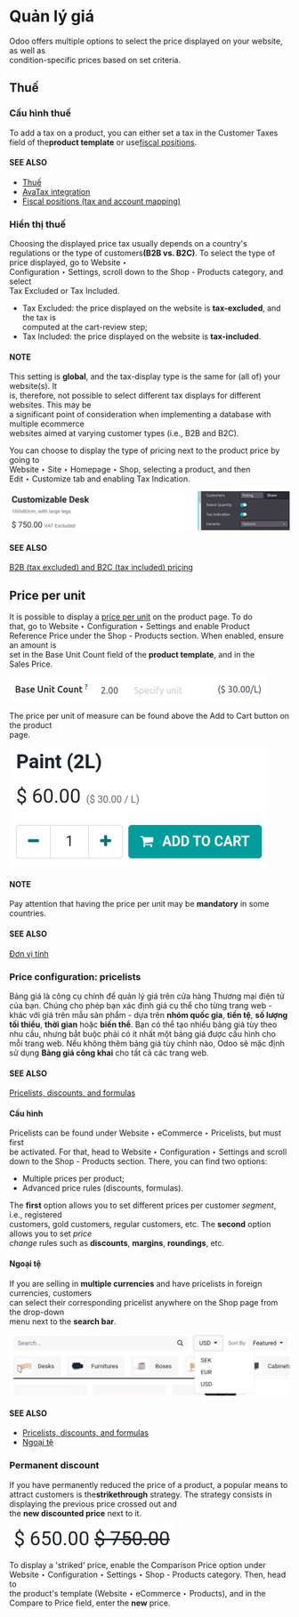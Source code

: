 # Quản lý giá

Odoo offers multiple options to select the price displayed on your website, as well as\
condition-specific prices based on set criteria.

## Thuế

### Cấu hình thuế

To add a tax on a product, you can either set a tax in the Customer Taxes field of the**product template** or use[fiscal positions](../../../finance/accounting/taxes/fiscal_positions.md).

#### SEE ALSO

* [Thuế](../../../finance/accounting/taxes.md)
* [AvaTax integration](../../../finance/accounting/taxes/avatax.md)
* [Fiscal positions (tax and account mapping)](../../../finance/accounting/taxes/fiscal_positions.md)

### Hiển thị thuế

Choosing the displayed price tax usually depends on a country's regulations or the type of customer&#x73;**(B2B vs. B2C)**. To select the type of price displayed, go to Website ‣\
Configuration ‣ Settings, scroll down to the Shop - Products category, and select\
Tax Excluded or Tax Included.

* Tax Excluded: the price displayed on the website is **tax-excluded**, and the tax is\
  computed at the cart-review step;
* Tax Included: the price displayed on the website is **tax-included**.

#### NOTE

This setting is **global**, and the tax-display type is the same for (all of) your website(s). It\
is, therefore, not possible to select different tax displays for different websites. This may be\
a significant point of consideration when implementing a database with multiple ecommerce\
websites aimed at varying customer types (i.e., B2B and B2C).

You can choose to display the type of pricing next to the product price by going to\
Website ‣ Site ‣ Homepage ‣ Shop, selecting a product, and then\
Edit ‣ Customize tab and enabling Tax Indication.

![Tax type displayed on the product page](../../../../_images/price-tax-display-type.png)

#### SEE ALSO

[B2B (tax excluded) and B2C (tax included) pricing](../../../finance/accounting/taxes/B2B_B2C.md)

## Price per unit

It is possible to display a [price per unit](../../../inventory_and_mrp/inventory/product_management/configure/uom.md) on the product page. To do\
that, go to Website ‣ Configuration ‣ Settings and enable Product\
Reference Price under the Shop - Products section. When enabled, ensure an amount is\
set in the Base Unit Count field of the **product template**, and in the\
Sales Price.

![Cost per unit pricing on the product template](../../../../_images/price-cost-per-unit.png)

The price per unit of measure can be found above the Add to Cart button on the product\
page.

![Cost per unit pricing on the product page](../../../../_images/price-cost-per-unit-page.png)

#### NOTE

Pay attention that having the price per unit may be **mandatory** in some countries.

#### SEE ALSO

[Đơn vị tính](../../../inventory_and_mrp/inventory/product_management/configure/uom.md)

### Price configuration: pricelists

Bảng giá là công cụ chính để quản lý giá trên cửa hàng Thương mại điện tử của bạn. Chúng cho phép bạn xác định giá cụ thể cho từng trang web - khác với giá trên mẫu sản phẩm - dựa trên **nhóm quốc gia**, **tiền tệ**, **số lượng tối thiểu**, **thời gian** hoặc **biến thể**. Bạn có thể tạo nhiều bảng giá tùy theo nhu cầu, nhưng bắt buộc phải có ít nhất một bảng giá được cấu hình cho mỗi trang web. Nếu không thêm bảng giá tùy chỉnh nào, Odoo sẽ mặc định sử dụng **Bảng giá công khai** cho tất cả các trang web.

#### SEE ALSO

[Pricelists, discounts, and formulas](../../../sales/sales/products_prices/prices/pricing.md)

#### Cấu hình

Pricelists can be found under Website ‣ eCommerce ‣ Pricelists, but must first\
be activated. For that, head to Website ‣ Configuration ‣ Settings and scroll\
down to the Shop - Products section. There, you can find two options:

* Multiple prices per product;
* Advanced price rules (discounts, formulas).

The **first** option allows you to set different prices per customer _segment_, i.e., registered\
customers, gold customers, regular customers, etc. The **second** option allows you to set _price_\
_change_ rules such as **discounts**, **margins**, **roundings**, etc.

#### Ngoại tệ

If you are selling in **multiple currencies** and have pricelists in foreign currencies, customers\
can select their corresponding pricelist anywhere on the Shop page from the drop-down\
menu next to the **search bar**.

![Pricelists selection](../../../../_images/price-pricelists.png)

#### SEE ALSO

* [Pricelists, discounts, and formulas](../../../sales/sales/products_prices/prices/pricing.md)
* [Ngoại tệ](../../../sales/sales/products_prices/prices/currencies.md)

### Permanent discount

If you have permanently reduced the price of a product, a popular means to attract customers is the**strikethrough** strategy. The strategy consists in displaying the previous price crossed out and\
the **new discounted price** next to it.

![Giá gạch ngang](../../../../_images/price-strikethrough.png)

To display a 'striked' price, enable the Comparison Price option under\
Website ‣ Configuration ‣ Settings ‣ Shop - Products category. Then, head to\
the product's template (Website ‣ eCommerce ‣ Products), and in the\
Compare to Price field, enter the **new** price.
